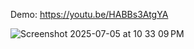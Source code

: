 Demo: https://youtu.be/HABBs3AtgYA

![Screenshot 2025-07-05 at 10 33 09 PM](https://github.com/user-attachments/assets/b0fb4eb5-9a3b-44e4-8b94-048dcc599ba2)
